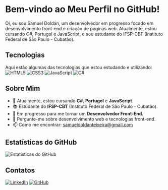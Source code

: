 # Bem-vindo ao Meu Perfil no GitHub!

Oi, eu sou Samuel Doldán, um desenvolvedor em progresso focado em desenvolvimento front-end e criação de páginas web. Atualmente, estou cursando C#, Portugol e JavaScript, e sou estudante do IFSP-CBT (Instituto Federal de São Paulo - Cubatão).

## Tecnologias

Aqui estão algumas das tecnologias que estou estudando e utilizando:
![HTML5](https://img.shields.io/badge/-HTML5-E34F26?style=flat-square&logo=html5&logoColor=white)
![CSS3](https://img.shields.io/badge/-CSS3-1572B6?style=flat-square&logo=css3&logoColor=white)
![JavaScript](https://img.shields.io/badge/-JavaScript-F7DF1E?style=flat-square&logo=javascript&logoColor=black)
![C#](https://img.shields.io/badge/-C%23-239120?style=flat-square&logo=c-sharp&logoColor=white)


## Sobre Mim

- 🌱 Atualmente, estou cursando **C#**, **Portugol** e **JavaScript**.
- 📚 Estudante do **IFSP-CBT** (Instituto Federal de São Paulo - Cubatão).
- 🚀 Em progresso para me tornar um **Desenvolvedor Front-End**.
- 💬 Pergunte-me sobre desenvolvimento web e tecnologias front-end.
- 📫 Como me encontrar: [samueldoldanteixeira@gmail.com](mailto:samueldoldanteixeira@gmail.com)

## Estatísticas do GitHub

![Estatísticas do GitHub](https://github-readme-stats.vercel.app/api?username=SamuelDoldan&show_icons=true&theme=dark)

## Contatos

[![LinkedIn](https://img.shields.io/badge/-LinkedIn-0077B5?style=flat-square&logo=linkedin&logoColor=white)](https://www.linkedin.com/in/samuel-dold%C3%A1n-197714338)
[![GitHub](https://img.shields.io/badge/-GitHub-181717?style=flat-square&logo=github&logoColor=white)](https://github.com/SamuelDoldan)
